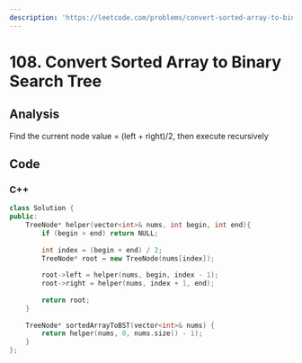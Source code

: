 ```yaml
---
description: 'https://leetcode.com/problems/convert-sorted-array-to-binary-search-tree/'
---
```


# 108. Convert Sorted Array to Binary Search Tree

## Analysis

Find the current node value = \(left + right\)/2, then execute recursively

## Code

### C++ 

```cpp
class Solution {
public:
    TreeNode* helper(vector<int>& nums, int begin, int end){
        if (begin > end) return NULL;
        
        int index = (begin + end) / 2;
        TreeNode* root = new TreeNode(nums[index]);
        
        root->left = helper(nums, begin, index - 1);
        root->right = helper(nums, index + 1, end);
        
        return root;
    }
    
    TreeNode* sortedArrayToBST(vector<int>& nums) {
        return helper(nums, 0, nums.size() - 1);
    }
};
```

